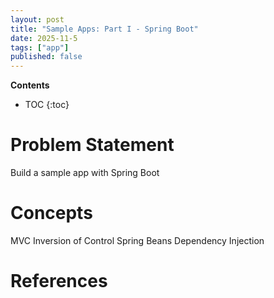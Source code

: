 ```yaml
---
layout: post
title: "Sample Apps: Part I - Spring Boot"
date: 2025-11-5
tags: ["app"]
published: false
---
```


**Contents**
* TOC
{:toc}

# Problem Statement

Build a sample app with Spring Boot

# Concepts

MVC
Inversion of Control
Spring Beans
Dependency Injection

# References

[^1]: []()